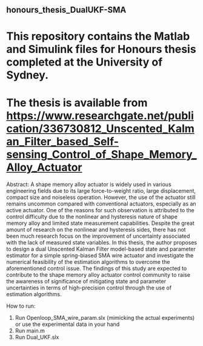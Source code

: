 ## honours_thesis_DualUKF-SMA
# This repository contains the Matlab and Simulink files for Honours thesis completed at the University of Sydney.
# The thesis is available from https://www.researchgate.net/publication/336730812_Unscented_Kalman_Filter_based_Self-sensing_Control_of_Shape_Memory_Alloy_Actuator

Abstract:
A shape memory alloy actuator is widely used in various engineering fields due to its large force-to-weight ratio, 
large displacement, compact size and noiseless operation. However, the use of the actuator still remains uncommon 
compared with conventional actuators, especially as an active actuator. One of the reasons for such observation is attributed 
to the control difficulty due to the nonlinear and hysteresis nature of shape memory alloy and limited state measurement 
capabilities. Despite the great amount of research on the nonlinear and hysteresis sides, there has not been much research 
focus on the improvement of uncertainty associated with the lack of measured state variables. In this thesis, the author 
proposes to design a dual Unscented Kalman Filter model-based state and parameter estimator for a simple spring-biased SMA 
wire actuator and investigate the numerical feasibility of the estimation algorithms to overcome the aforementioned control 
issue. The findings of this study are expected to contribute to the shape memory alloy actuator control community to raise 
the awareness of significance of mitigating state and parameter uncertainties in terms of high-precision control through the 
use of estimation algorithms.

How to run:
1. Run Openloop_SMA_wire_param.slx (mimicking the actual experiments) or use the experimental data in your hand
2. Run main.m
3. Run Dual_UKF.slx

